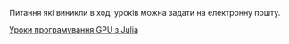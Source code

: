 Питання які виникли в ході уроків можна задати на електронну пошту.

[Уроки програмування GPU з Julia](/tutorials/gpu/intro)
